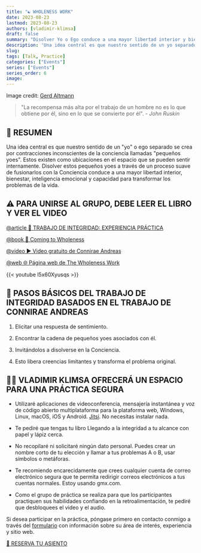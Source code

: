 ```yaml
---
title: "☯️ WHOLENESS WORK"
date: 2023-08-23
lastmod: 2023-08-23
authors: [vladimir-klimsa]
draft: false
summary: "Disolver Yo o Ego conduce a una mayor libertad interior y bienestar."
description: 'Una idea central es que nuestro sentido de un yo separado o ego es creado por contracciones inconscientes de la conciencia llamadas pequeños yoes. Estos existen como lugares en el espacio que pueden ser percibidos internamente. La disolución de estos pequeños yoes a través de un suave proceso de fusión con la Conciencia conduce a una mayor libertad interior, bienestar, inteligencia emocional y capacidad para transformar los problemas de la vida.'
slug: 
tags: [Talk, Practice]
categories: ["Events"]
series: ["Events"]
series_order: 6
image:
---
```


Image credit: [Gerd Altmann](https://pixabay.com/photos/artificial-intelligence-brain-think-3382521/)

> "La recompensa más alta por el trabajo de un hombre no es lo que obtiene por él, sino en lo que se convierte por él". - *John Ruskin*

## 📄 RESUMEN

Una idea central es que nuestro sentido de un "yo" o ego separado se crea por contracciones inconscientes de la conciencia llamadas "pequeños yoes". Estos existen como ubicaciones en el espacio que se pueden sentir internamente. Disolver estos pequeños yoes a través de un proceso suave de fusionarlos con la Conciencia conduce a una mayor libertad interior, bienestar, inteligencia emocional y capacidad para transformar los problemas de la vida.

## ⚠️ PARA UNIRSE AL GRUPO, DEBE LEER EL LIBRO Y VER EL VIDEO

[@article 📜 TRABAJO DE INTEGRIDAD: EXPERIENCIA PRÁCTICA](/es/post/20230822-wholeness-work/)

[@book 📖 Coming to Wholeness](https://www.thewholenesswork.org/the-book/)

[@video ▶️ Video gratuito de Connirae Andreas](https://www.andreasnlp.com/resources/free-wholeness-intro-video/)

[@web 🌐 Página web de The Wholeness Work](https://www.thewholenesswork.org/)

{{< youtube l5x60Xyusqs >}}

## 👣 PASOS BÁSICOS DEL TRABAJO DE INTEGRIDAD BASADOS EN EL TRABAJO DE CONNIRAE ANDREAS

1. Elicitar una respuesta de sentimiento.

2. Encontrar la cadena de pequeños yoes asociados con él. 

3. Invitándolos a disolverse en la Conciencia.

4. Esto libera creencias limitantes y transforma el problema original.

## 👨‍🦲 VLADIMIR KLIMSA OFRECERÁ UN ESPACIO PARA UNA PRÁCTICA SEGURA

- Utilizaré aplicaciones de videoconferencia, mensajería instantánea y voz de código abierto multiplataforma para la plataforma web, Windows, Linux, macOS, iOS y Android. [Jitsi](https://en.wikipedia.org/wiki/Jitsi). No necesitas instalar nada.

- Te pediré que tengas tu libro Llegando a la integridad a tu alcance con papel y lápiz cerca.

- No recopilaré ni solicitaré ningún dato personal. Puedes crear un nombre corto de tu elección y llamar a tus problemas A o B, usar símbolos o metáforas.

- Te recomiendo encarecidamente que crees cualquier cuenta de correo electrónico segura que te permita redirigir correos electrónicos a tus cuentas normales. Estoy usando gmx.com.

- Como el grupo de práctica se realiza para que los participantes practiquen sus habilidades confiando en la retroalimentación, te pediré que desbloquees el video y el audio.

Si desea participar en la práctica, póngase primero en contacto conmigo a través del [formulario](/es/#contacto) con información sobre su área de interés, experiencia y sitio web.

<a href="/es/#contacto" aria-label="RESERVA TU ASIENTO" class="btn btn-danger btn-block text-white">🎫 RESERVA TU ASIENTO</a>